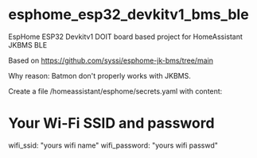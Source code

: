 # esphome_esp32_devkitv1_bms_ble
EspHome ESP32 Devkitv1 DOIT board based project for HomeAssistant JKBMS BLE

Based on 
https://github.com/syssi/esphome-jk-bms/tree/main

Why reason: Batmon don't properly works with JKBMS.

Create a file /homeassistant/esphome/secrets.yaml with content:
# Your Wi-Fi SSID and password
wifi_ssid: "yours wifi name"
wifi_password: "yours wifi passwd"





